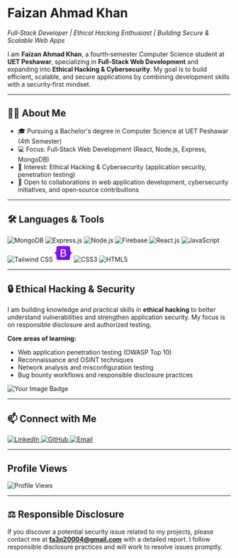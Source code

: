 # Faizan Ahmad Khan
*Full‑Stack Developer | Ethical Hacking Enthusiast | Building Secure & Scalable Web Apps*

I am **Faizan Ahmad Khan**, a fourth‑semester Computer Science student at **UET Peshawar**, specializing in **Full‑Stack Web Development** and expanding into **Ethical Hacking & Cybersecurity**. My goal is to build efficient, scalable, and secure applications by combining development skills with a security‑first mindset.

---

## 👨‍💻 About Me

- 🎓 Pursuing a Bachelor's degree in Computer Science at UET Peshawar (4th Semester)
- 💻 Focus: Full‑Stack Web Development (React, Node.js, Express, MongoDB)
- 🔐 Interest: Ethical Hacking & Cybersecurity (application security, penetration testing)
- 🤝 Open to collaborations in web application development, cybersecurity initiatives, and open‑source contributions

---

## 🛠️ Languages & Tools

<p align="left">
  <img width="24" height="40" src="https://img.icons8.com/external-tal-revivo-color-tal-revivo/24/external-mongodb-a-cross-platform-document-oriented-database-program-logo-color-tal-revivo.png" alt="MongoDB"/>
  <img src="https://img.icons8.com/color/50/express-js.png" height="40" alt="Express.js" />
  <img src="https://img.icons8.com/color/48/nodejs.png" height="40" alt="Node.js" />
  <img src="https://img.icons8.com/color/48/firebase.png" height="40" alt="Firebase" />
  <img src="https://cdn.jsdelivr.net/gh/devicons/devicon/icons/react/react-original.svg" height="40" alt="React.js" />
  <img src="https://cdn.jsdelivr.net/gh/devicons/devicon/icons/javascript/javascript-original.svg" height="40" alt="JavaScript" />
  <img src="https://img.icons8.com/color/48/tailwind_css.png" height="40" alt="Tailwind CSS" />
  <img src="https://github.com/devicons/devicon/blob/v2.16.0/icons/bootstrap/bootstrap-original.svg" height="40" alt="Bootstrap" />
  <img src="https://cdn.jsdelivr.net/gh/devicons/devicon/icons/css3/css3-original.svg" height="40" alt="CSS3" />
  <img src="https://cdn.jsdelivr.net/gh/devicons/devicon/icons/html5/html5-original.svg" height="40" alt="HTML5" />
</p>

---

## 🔒 Ethical Hacking & Security

I am building knowledge and practical skills in **ethical hacking** to better understand vulnerabilities and strengthen application security. My focus is on responsible disclosure and authorized testing.

**Core areas of learning:**
- Web application penetration testing (OWASP Top 10)
- Reconnaissance and OSINT techniques
- Network analysis and misconfiguration testing
- Bug bounty workflows and responsible disclosure practices

<p align="left">
  <img src="https://tryhackme-badges.s3.amazonaws.com/fa3n.png" alt="Your Image Badge" /> 
</p>

---

## 📫 Connect with Me

<p>
  <a href="https://www.linkedin.com/in/faizan-ahmad-khan5/" target="_blank">
    <img src="https://img.shields.io/badge/LinkedIn-blue?style=for-the-badge&logo=linkedin" alt="LinkedIn" />
  </a>
  <a href="https://github.com/faizan-ahmad5" target="_blank">
    <img src="https://img.shields.io/badge/GitHub-black?style=for-the-badge&logo=github" alt="GitHub" />
  </a>
  <a href="mailto:fa3n20004@gmail.com" target="_blank">
    <img src="https://img.shields.io/badge/Email-red?style=for-the-badge&logo=gmail" alt="Email" />
  </a>
</p>

---

## Profile Views

<p align="left">
  <img src="https://komarev.com/ghpvc/?username=faizan-ahmad5&color=blue" alt="Profile Views" />
</p>

---

## ⚖️ Responsible Disclosure

If you discover a potential security issue related to my projects, please contact me at **fa3n20004@gmail.com** with a detailed report. I follow responsible disclosure practices and will work to resolve issues promptly.




